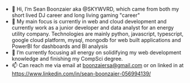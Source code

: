 - 👋 Hi, I’m Sean Boonzaier aka @SKYWVRD, which came from both my short lived DJ career and long living gaming "career"
- 👀 My main focus is currently in web and cloud development and currently work as a junior developer and data analyst for an energy utility company. Technologies are mainly python, javascript, typescript, google cloud platform, mysql, mongodb for web built applications and PowerBI for dashboards and BI analysis
- 🌱 I’m currently focusing all energy on solidifying my web development knowledge and finishing my CompSci degree.
- 📫 Can reach me via email at boonzaiersa@gmail.com or on linked in at https://www.linkedin.com/in/sean-boonzaier-056994139/

<!---
SKYWVRD/SKYWVRD is a ✨ special ✨ repository because its `README.md` (this file) appears on your GitHub profile.
You can click the Preview link to take a look at your changes.
--->
